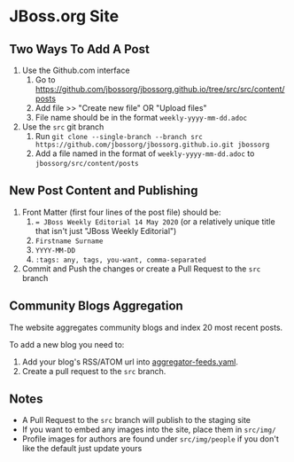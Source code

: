 # JBoss.org Site

## Two Ways To Add A Post

1. Use the Github.com interface
    1. Go to https://github.com/jbossorg/jbossorg.github.io/tree/src/src/content/posts
    2. Add file >> "Create new file" OR "Upload files"
    3. File name should be in the format `weekly-yyyy-mm-dd.adoc`
2. Use the `src` git branch
    1. Run `git clone --single-branch --branch src https://github.com/jbossorg/jbossorg.github.io.git jbossorg`
    2. Add a file named in the format of `weekly-yyyy-mm-dd.adoc` to `jbossorg/src/content/posts`

## New Post Content and Publishing

1. Front Matter (first four lines of the post file) should be:
    1. `= JBoss Weekly Editorial 14 May 2020` (or a relatively unique title that isn't just "JBoss Weekly Editorial")
    2. `Firstname Surname`
    3. `YYYY-MM-DD`
    4. `:tags: any, tags, you-want, comma-separated`
2. Commit and Push the changes or create a Pull Request to the `src` branch

## Community Blogs Aggregation

The website aggregates community blogs and index 20 most recent posts.

To add a new blog you need to:
1. Add your blog's RSS/ATOM url into [aggregator-feeds.yaml](src/data/aggregator-feeds.yaml).
2. Create a pull request to the `src` branch.

## Notes

* A Pull Request to the `src` branch will publish to the staging site
* If you want to embed any images into the site, place them in `src/img/`
* Profile images for authors are found under `src/img/people` if you don't like the default just update yours
